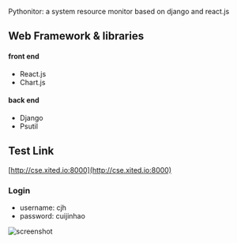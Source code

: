 Pythonitor: a system resource monitor based on django and react.js

## Web Framework & libraries
#### front end
 - React.js
 - Chart.js
#### back end
 - Django
 - Psutil

## Test Link
[http://cse.xited.io:8000](http://cse.xited.io:8000)

### Login
 - username: cjh
 - password: cuijinhao

![screenshot](https://github.com/cjh14813573/pythonitor/edit/master/screenshot.png?)
